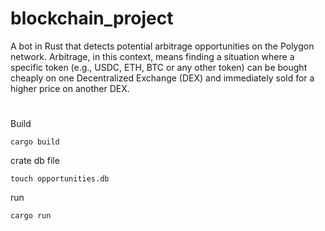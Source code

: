 # blockchain_project
A bot in Rust that detects potential arbitrage opportunities on the Polygon network. Arbitrage, in this context, means finding a situation where a specific token (e.g., USDC, ETH, BTC or any other token) can be bought cheaply on one Decentralized Exchange (DEX) and immediately sold for a higher price on another DEX.

#
Build
```
cargo build
```
crate db file
```
touch opportunities.db
```

run
```
cargo run
```
